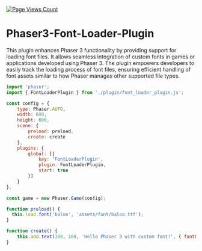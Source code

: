 [![Page Views Count](https://badges.toozhao.com/badges/01HSA2GRQ6FGQE084P8X419MKT/green.svg)](https://badges.toozhao.com/stats/01HSA2GRQ6FGQE084P8X419MKT "Get your own page views count badge on badges.toozhao.com")

# Phaser3-Font-Loader-Plugin

This plugin enhances Phaser 3 functionality by providing support for loading font files. It allows seamless integration of custom fonts in games or applications developed using Phaser 3. The plugin empowers developers to easily track the loading process of font files, ensuring efficient handling of font assets similar to how Phaser manages other supported file types. 

```js
import 'phaser';
import { FontLoaderPlugin } from './plugin/font_loader_plugin.js';

const config = {
    type: Phaser.AUTO,
    width: 800,
    height: 600,
    scene: {
        preload: preload,
        create: create
    },
    plugins: {
        global: [{
            key: 'FontLoaderPlugin',
            plugin: FontLoaderPlugin,
            start: true
        }]
    }
};

const game = new Phaser.Game(config);

function preload() {
  this.load.font('baloo', 'assets/font/baloo.ttf');
}

function create() {
    this.add.text(100, 100, 'Hello Phaser 3 with custom font!', { fontFamily: 'baloo', fontSize: '32px', color: '#ffffff' });
}

